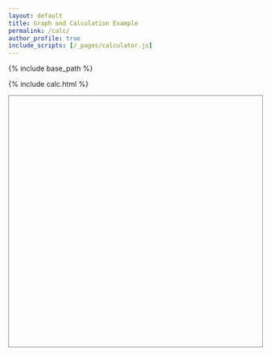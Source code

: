 ```yaml
---
layout: default
title: Graph and Calculation Example
permalink: /calc/
author_profile: true
include_scripts: [/_pages/calculator.js]
---
```

{% include base_path %}

{% include calc.html %}

<div 
  id='add-viz'
  style='height:500px; width:100%; border:1px solid gray;'
>
</div>